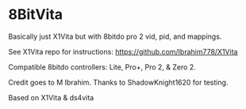 # 8BitVita

Basically just X1Vita but with 8bitdo pro 2 vid, pid, and mappings. 

See X1Vita repo for instructions: https://github.com/Ibrahim778/X1Vita

Compatible 8bitdo controllers: Lite, Pro+, Pro 2, & Zero 2.

Credit goes to M Ibrahim.
Thanks to ShadowKnight1620 for testing. 

Based on X1Vita & ds4vita

